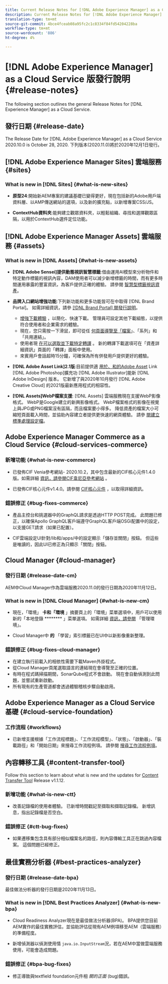 ```yaml
---
title: Current Release Notes for [!DNL Adobe Experience Manager] as a Cloud Service.
description: Current Release Notes for [!DNL Adobe Experience Manager] as a Cloud Service.
translation-type: tm+mt
source-git-commit: 4bce4fceab08a95fc2c1c8334f84fd54204228ba
workflow-type: tm+mt
source-wordcount: '886'
ht-degree: 4%

---
```



# [!DNL Adobe Experience Manager] as a Cloud Service 版發行說明 {#release-notes}

The following section outlines the general Release Notes for [!DNL Experience Manager] as a Cloud Service.

## 發行日期 {#release-date}

The Release Date for [!DNL Adobe Experience Manager] as a Cloud Service 2020.10.0 is October 28, 2020.
下列版本(2020.11.0)將於2020年12月1日發行。

## [!DNL Adobe Experience Manager Sites] 雲端服務 {#sites}

### What is new in [!DNL Sites] {#what-is-new-sites}

<!-- add when release done: * **Core Components 2.12.0**: With Core Components being on auto-update, benefit from the latest improvements contributed by the community. See list of changes since 2.11.1: Release Notes -->

* **原型24**:開始新AEM專案的建議基礎已變得更好，現在包括新的Adobe用戶端資料層、以AMP傳送網站的選項，以及新的擴充點，以新增專案CSS/JS。

* **ContextHub資料夾**:能夠建立觀眾資料夾，以輕鬆組織、尋找和選擇觀眾區隔，以用於ContextHub選件定位功能。

## [!DNL Adobe Experience Manager Assets] 雲端服務 {#assets}

### What is new in [!DNL Assets] {#what-is-new-assets}

* **[!DNL Adobe Sensei]提供動態視訊智慧標籤**:借由運用AI模型來分析物件和特定動作標籤的視訊內容，DAM使用者可以減少新增標籤的時間，而有更多時間運用暴露的豐富資訊，為客戶提供正確的體驗。 請參閱 [智慧型標籤視訊資產](/help/assets/smart-tags-video-assets.md)。

* **品牌入口網站增強功能**:下列新功能和更多功能皆可在中取得 [!DNL Brand Portal]。 如需詳細資訊，請參 [[!DNL Brand Portal] 閱發行說明](https://docs.adobe.com/content/help/en/experience-manager-brand-portal/using/introduction/brand-portal-release-notes.html)。

   * [增強下載體驗](https://docs.adobe.com/content/help/en/experience-manager-brand-portal/using/download/brand-portal-download-assets.html) ，以簡化、快速下載。 管理員可設定其他下載組態，以提供符合使用者和企業需求的體驗。
   * 現在，您只需按一下滑鼠，即可從任 [何頁面導覽至「檔案](https://docs.adobe.com/content/help/en/experience-manager-brand-portal/using/share/brand-portal-share-collection.html)」、「系列」和「共用連結」。
   * 使用者現 [在可以選取並下載特定轉譯](https://docs.adobe.com/content/help/en/experience-manager-brand-portal/using/download/brand-portal-download-assets.html#download-assets-from-asset-details-page) 。 新的轉譯下載選項可在「資產詳細資訊」頁面的「轉譯」面板中使用。
   * 來賓用戶會話超時15分鐘，可確保為所有併發用戶提供更好的體驗。

* **[!DNL Adobe Asset Link]2.1版**:目前提供適 [用於、和的Adobe Asset](https://helpx.adobe.com/enterprise/admin-guide.html/enterprise/using/manage-assets-using-adobe-asset-link.ug.html) Link [!DNL Adobe Photoshop]擴充功 [!DNL Adobe Illustrator]能新 [!DNL Adobe InDesign] 版本。 它新增了與2020年10月發行 [!DNL Adobe Creative Cloud] 的2021版最新應用程式的相容性。

* **[!DNL Assets]WebP檔案支援**: [!DNL Assets] 雲端服務現在支援WebP影像格式。 WebP是Google建立的新興影像格式。 WebP檔案格式的影像在視覺上與JPG或PNG檔案沒有區隔，而且檔案要小得多。 降低資產的檔案大小可縮短頁面載入時間，並協助內容建立者提供更快速的網頁體驗。 請參 [閱建立標準處理設定檔](/help/assets/asset-microservices-configure-and-use.md#create-standard-profile)。

## Adobe Experience Manager Commerce as a Cloud Service {#cloud-services-commerce}

### 新增功能 {#what-is-new-commerce}

* 已發佈CIF Venia參考網站- 2020.10.2，其中包含最新的CIF核心元件1.4.0版。如需詳細 [資訊，請參閱CIF韋尼亞參考網站](https://github.com/adobe/aem-cif-guides-venia/releases/tag/venia-2020.10.2) 。

* 已發佈CIF核心元件v1.4.0。請參閱 [CIF核心元件](https://github.com/adobe/aem-core-cif-components/releases/tag/core-cif-components-reactor-1.4.0) ，以取得詳細資訊。

### 錯誤修正 {#bug-fixes-commerce}

* 產品主控台和挑選器中的GraphQL請求是透過HTTP POST完成。 此問題已修正，以確保Apollo GraphQL客戶端遵守GraphQL客戶端OSGi配置中的設定，以支援GET請求（如果已配置）。

* CIF雲端設定UI針對/lib和/apps/中的設定顯示「儲存並關閉」按鈕。 但這些是唯讀的，因此UI已修正為只顯示「關閉」按鈕。


## Cloud Manager {#cloud-manager}

### 發行日期 {#release-date-cm}

AEM中Cloud Manager作為雲端服務2020.11.0的發行日期為2020年11月12日。

### What is new in [!DNL Cloud Manager] {#what-is-new-cm}

* 現在，「環境」 **卡和「環境** 」摘要頁上的「環境」菜單選項中，用戶可以使用新的「本地登錄 ******** 」菜單選項。
如需詳細 [資訊，請參閱](/help/implementing/cloud-manager/manage-environments.md##login-locally) 「管理環境」。

* Cloud Manager中 **的** 「學習」索引標籤已在UI中以新影像重新整理。

### 錯誤修正 {#bug-fixes-cloud-manager}

* 在建立執行前載入的相依性需要下載Maven外掛程式。
* 從Cloud Manager頁尾選取語言的連結現在會導覽至正確的位置。
* 有時在程式碼掃描期間，SonarQube程式不會啟動。 現在會自動偵測到此問題，並嘗試重新啟動。
* 所有現有的生產管道都會透過體驗稽核步驟自動啟用。

## Adobe Experience Manager as a Cloud Service 基礎 {#cloud-service-foundation}

### 工作流程 {#workflows}

* 已新增支援根據「工作流程標題」、「工作流程模型」、「狀態」、「啟動器」、「裝載路徑」和「開始日期」來搜尋工作流程例項。 請參閱 [搜尋工作流程例項](https://docs.adobe.com/content/help/en/experience-manager-cloud-service/sites/administering/workflows-administering.html)。

## 內容轉移工具 {#content-transfer-tool}

Follow this section to learn about what is new and the updates for [Content Transfer Tool](https://docs.adobe.com/content/help/en/experience-manager-cloud-service/moving/cloud-migration/content-transfer-tool/overview-content-transfer-tool.html) Release v1.1.12.

### 新增功能 {#what-is-new-ctt}

* 改善記錄檔的使用者體驗。 已新增時間戳記至擷取和擷取記錄檔。 新增訊息，指出記錄檔是否空白。

### 錯誤修正 {#ctt-bug-fixes}

* 如果遷移集包含具有部分相似檔案名的路徑，則內容傳輸工具正在跳過內容檔案。 這個問題已經修正。

## 最佳實務分析器 {#best-practices-analyzer}

### 發行日期 {#release-date-bpa}

最佳做法分析器的發行日期是2020年11月13日。

### What is new in [!DNL Best Practices Analyzer] {#what-is-new-bpa}

* Cloud Readiness Analyzer現在是最佳做法分析器(BPA)。 BPA提供您目前AEM實作的最佳實務評估，並協助評估從現有AEM例項移至AEM（雲端服務）的準備程度。

* 新增偵測器以偵測使用情 `java.io.InputStream`況，若在AEM中當做雲端服務使用，可能會造成問題。

### 錯誤修正 {#bpa-bug-fixes}

* 修正導致與textfield foundation元件相 *關的正面* (bug)錯誤。